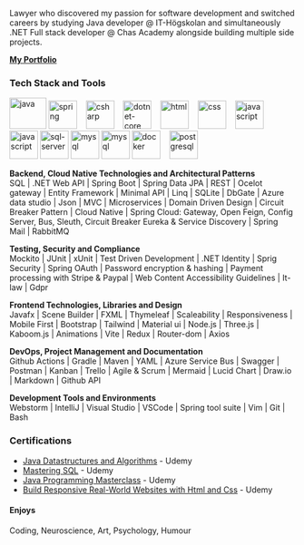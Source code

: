 

Lawyer who discovered my passion for software development and switched careers by studying Java developer @ IT-Högskolan and simultaneously .NET Full stack developer @ Chas Academy alongside building multiple side projects.

[**My Portfolio**](https://annaaxelsson.com/)


  <h3>Tech Stack and Tools</h3>
  <!--https://cdn.jsdelivr.net/gh/devicons/devicon/icons/threejs/threejs-original.svg-->
  <p/>
<p class="align center">
<img src="https://cdn.jsdelivr.net/gh/devicons/devicon/icons/java/java-original.svg" alt="java" width="65" height="55"/> 

  <img src="https://cdn.jsdelivr.net/gh/devicons/devicon/icons/spring/spring-original.svg" alt="spring" width="50" height="50"/>
&nbsp;&nbsp;
<img src="https://cdn.jsdelivr.net/gh/devicons/devicon/icons/csharp/csharp-original.svg" alt="csharp" width="50" height="50"/> 
&nbsp;&nbsp;
<img src="https://cdn.jsdelivr.net/gh/devicons/devicon/icons/dotnetcore/dotnetcore-plain.svg" alt="dotnet-core" width="50" height="50"/> 
&nbsp;&nbsp;
<img src="https://cdn.jsdelivr.net/gh/devicons/devicon/icons/html5/html5-original.svg" alt="html" width="50" height="50"/>
&nbsp;&nbsp;
  <img src="https://cdn.jsdelivr.net/gh/devicons/devicon/icons/css3/css3-original.svg" alt="css" width="50" height="50"/>
&nbsp;&nbsp;
   <img src="https://cdn.jsdelivr.net/gh/devicons/devicon/icons/javascript/javascript-original.svg" alt="javascript" width="50" height="50"/>
&nbsp;&nbsp;
   <img src="https://cdn.jsdelivr.net/gh/devicons/devicon/icons/react/react-original.svg" alt="javascript" width="50" height="50"/>

  <img src="https://cdn.jsdelivr.net/gh/devicons/devicon/icons/microsoftsqlserver/microsoftsqlserver-plain-wordmark.svg" alt="sql-server" width="50" height="50"/> 

   <img src="https://cdn.jsdelivr.net/gh/devicons/devicon/icons/mysql/mysql-original.svg" alt="mysql" width="50" height="50"/>

   <img src="https://cdn.jsdelivr.net/gh/devicons/devicon/icons/mongodb/mongodb-original.svg" alt="mysql" width="50" height="50"/>

  <img src="https://cdn.jsdelivr.net/gh/devicons/devicon/icons/docker/docker-original.svg" alt="docker" width="50" height="50"/>
&nbsp;&nbsp;
   <img src="https://cdn.jsdelivr.net/gh/devicons/devicon/icons/postgresql/postgresql-original.svg" alt="postgresql" width="50" height="50"/>

<p/>    

   <b>Backend, Cloud Native Technologies and Architectural Patterns </b> <br>
SQL | .NET Web API | Spring Boot | Spring Data JPA | REST | Ocelot gateway | Entity Framework | Minimal API | Linq | SQLite | DbGate | Azure data studio | Json | MVC | Microservices | Domain Driven Design | Circuit Breaker Pattern | Cloud Native | Spring Cloud: Gateway, Open Feign, Config Server, Bus, Sleuth, Circuit Breaker
Eureka & Service Discovery | Spring Mail | RabbitMQ

<b>Testing, Security and Compliance</b><br>
Mockito | JUnit | xUnit | Test Driven Development | .NET Identity | Sprig Security | Spring OAuth | Password encryption & hashing | Payment processing with Stripe & Paypal | Web Content Accessibility Guidelines | It-law | Gdpr 
  
<b>Frontend Technologies, Libraries and Design </b> <br>
  Javafx | Scene Builder | FXML | Thymeleaf | Scaleability | Responsiveness | Mobile First | Bootstrap | Tailwind | Material ui | Node.js | Three.js | Kaboom.js | Animations | Vite | Redux | Router-dom | Axios 

<b>DevOps, Project Management and Documentation </b><br> 
Github Actions | Gradle | Maven | YAML | Azure Service Bus | Swagger | Postman | Kanban | Trello | Agile & Scrum | Mermaid | Lucid Chart | Draw.io | Markdown | Github API

<b>Development Tools and Environments </b><br>
Webstorm | IntelliJ | Visual Studio | VSCode | Spring tool suite | Vim | Git | Bash
 
  
  <!-- 👋 😊 💜 ✨ 🤓 🌐 📚 💻 ⚙️ 🛠 📄 🎮 🕹️ 💼 🕹️ -->

<h3>Certifications</h3>

- [Java Datastructures and Algorithms](https://github.com/AnnaAxelsson051/Certificates-repo/blob/main/Datastructures-and-Algorithms-Certificate.pdf) - Udemy
- [Mastering SQL](https://github.com/AnnaAxelsson051/Certificates-repo/blob/main/Mysql-certificate.pdf) - Udemy
- [Java Programming Masterclass](https://github.com/AnnaAxelsson051/Certificates-repo/blob/main/Java-Masterclass-certificate.pdf) - Udemy
- [Build Responsive Real-World Websites with Html and Css](https://github.com/AnnaAxelsson051/Certificates-repo/blob/main/Html-and-css-certificate.pdf) - Udemy

 <h4>Enjoys</h4>
<p>Coding, Neuroscience, Art, Psychology, Humour<p/>
    
    



